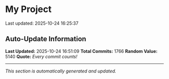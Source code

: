 # My Project


Last updated: 2025-10-24 16:25:37













































































































































































































































































































































































































































































































































































































































































































































































































































































































































































































































































































































































































































































































































































































































































































































































































































































































































































































































































































































































































































































































































































































































## Auto-Update Information

**Last Updated:** 2025-10-24 16:51:09
**Total Commits:** 1766
**Random Value:** 5140
**Quote:** _Every commit counts!_

---
_This section is automatically generated and updated._